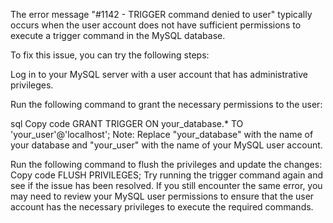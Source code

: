 The error message "#1142 - TRIGGER command denied to user" typically occurs when the user account does not have sufficient permissions to execute a trigger command in the MySQL database.



To fix this issue, you can try the following steps:

Log in to your MySQL server with a user account that has administrative privileges.

Run the following command to grant the necessary permissions to the user:

sql
Copy code
GRANT TRIGGER ON your_database.* TO 'your_user'@'localhost';
Note: Replace "your_database" with the name of your database and "your_user" with the name of your MySQL user account.

Run the following command to flush the privileges and update the changes:
Copy code
FLUSH PRIVILEGES;
Try running the trigger command again and see if the issue has been resolved.
If you still encounter the same error, you may need to review your MySQL user permissions to ensure that the user account has the necessary privileges to execute the required commands.

